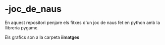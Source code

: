 # -joc_de_naus

En aquest repositori penjare els fitxes d'un joc de naus fet en python amb la llibreria pygame.

Els grafics son a la carpeta **iimatges**



